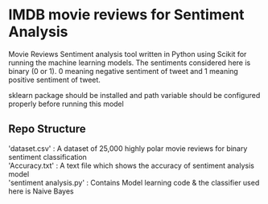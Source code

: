 # IMDB movie reviews for Sentiment Analysis

Movie Reviews Sentiment analysis tool written in Python using Scikit for running the machine learning models. The sentiments considered here is binary (0 or 1). 0 meaning negative sentiment of tweet and 1 meaning positive sentiment of tweet.

sklearn package should be installed and path variable should be configured properly before running this model

## Repo Structure

'dataset.csv' : A dataset of 25,000 highly polar movie reviews for binary sentiment classification\
'Accuracy.txt' : A text file which shows the accuracy of sentiment analysis model\
'sentiment analysis.py' : Contains Model learning code & the classifier used here is Naive Bayes